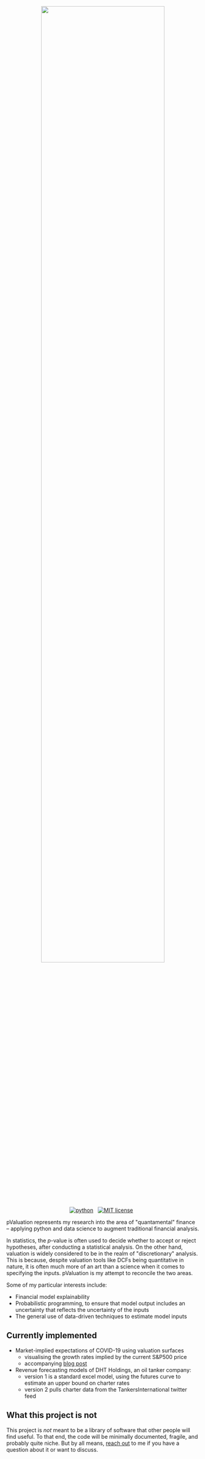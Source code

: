 <p align="center">
    <img width=80% src="https://github.com/robertmartin8/pValuation/blob/master/media/logo_v0.png">
</p>

<p align="center">
    <a href="https://www.python.org/">
        <img src="https://img.shields.io/badge/python-v3-brightgreen.svg"
            alt="python"></a> &nbsp;
    <a href="https://opensource.org/licenses/MIT">
        <img src="https://img.shields.io/badge/license-MIT-brightgreen.svg"
            alt="MIT license"></a> &nbsp;
</p>

<!-- content -->

pValuation represents my research into the area of "quantamental" finance – applying python and data science to augment traditional financial analysis.

In statistics, the *p*-value is often used to decide whether to accept or reject hypotheses, after conducting a statistical analysis. On the other hand, valuation is widely considered to be in the realm of "discretionary" analysis. This is because, despite valuation tools like DCFs being quantitative in nature, it is often much more of an art than a science when it comes to specifying the inputs. pValuation is my attempt to reconcile the two areas.

Some of my particular interests include:

- Financial model explainability
- Probabilistic programming, to ensure that model output includes an uncertainty that reflects the uncertainty of the inputs
- The general use of data-driven techniques to estimate model inputs

## Currently implemented

- Market-implied expectations of COVID-19 using valuation surfaces
  - visualising the growth rates implied by the current S&P500 price
  - accompanying [blog post](https://reasonabledeviations.com/2020/03/25/coronavirus-equity-expectations/)
- Revenue forecasting models of DHT Holdings, an oil tanker company:
  - version 1 is a standard excel model, using the futures curve to estimate an upper bound on charter rates
  - version 2 pulls charter data from the TankersInternational twitter feed

## What this project is not

This project is *not* meant to be a library of software that other people will find useful. To that end, the code will be minimally documented, fragile, and probably quite niche. But by all means, [reach out](https://reasonabledeviations.com/about/) to me if you have a question about it or want to discuss.

